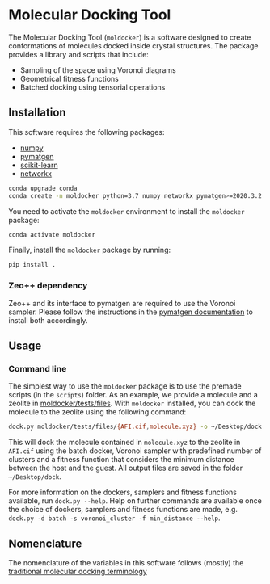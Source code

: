 # Molecular Docking Tool

The Molecular Docking Tool (`moldocker`) is a software designed to create conformations of molecules docked inside crystal structures. The package provides a library and scripts that include:
 - Sampling of the space using Voronoi diagrams
 - Geometrical fitness functions
 - Batched docking using tensorial operations

## Installation

This software requires the following packages:
- [numpy](https://numpy.org/)
- [pymatgen](https://pymatgen.org)
- [scikit-learn](https://scikit-learn.org/stable/)
- [networkx](https://networkx.github.io/)

```bash
conda upgrade conda
conda create -n moldocker python=3.7 numpy networkx pymatgen>=2020.3.2 scikit-learn -c conda-forge
```

You need to activate the `moldocker` environment to install the `moldocker` package:

```bash
conda activate moldocker
```

Finally, install the `moldocker` package by running:

```bash
pip install .
```

### Zeo++ dependency

Zeo++ and its interface to pymatgen are required to use the Voronoi sampler. Please follow the instructions in the [pymatgen documentation](https://pymatgen.org/pymatgen.io.zeopp.html#zeo-installation-steps) to install both accordingly.

## Usage

### Command line
The simplest way to use the `moldocker` package is to use the premade scripts (in the `scripts`) folder. As an example, we provide a molecule and a zeolite in [moldocker/tests/files](moldocker/tests/files). With `moldocker` installed, you can dock the molecule to the zeolite using the following command:

```bash
dock.py moldocker/tests/files/{AFI.cif,molecule.xyz} -o ~/Desktop/dock -d batch -s voronoi_cluster -f min_distance
```

This will dock the molecule contained in `molecule.xyz` to the zeolite in `AFI.cif` using the batch docker, Voronoi sampler with predefined number of clusters and a fitness function that considers the minimum distance between the host and the guest. All output files are saved in the folder `~/Desktop/dock`.

For more information on the dockers, samplers and fitness functions available, run `dock.py --help`. Help on further commands are available once the choice of dockers, samplers and fitness functions are made, e.g. `dock.py -d batch -s voronoi_cluster -f min_distance --help`.

## Nomenclature

The nomenclature of the variables in this software follows (mostly) the [traditional molecular docking terminology](https://en.wikipedia.org/wiki/Docking_(molecular))
